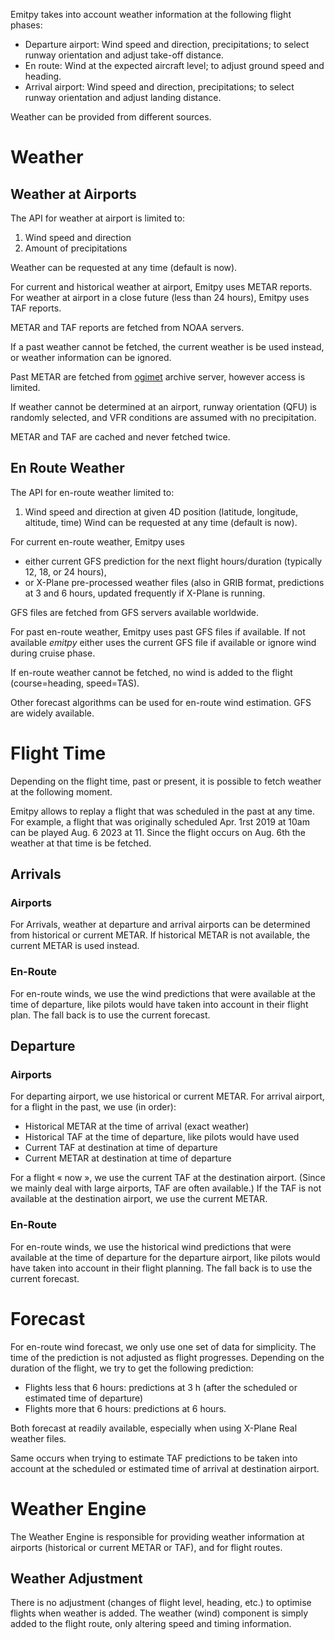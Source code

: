 Emitpy takes into account weather information at the following flight phases:

- Departure airport: Wind speed and direction, precipitations; to select runway orientation and adjust take-off distance.
- En route: Wind at the expected aircraft level; to adjust ground speed and heading.
- Arrival airport: Wind speed and direction, precipitations; to select runway orientation and adjust landing distance.

Weather can be provided from different sources.

# Weather

## Weather at Airports

The API for weather at airport is limited to:

1. Wind speed and direction
2. Amount of precipitations

Weather can be requested at any time (default is now).


For current and historical weather at airport, Emitpy uses METAR reports.
For weather at airport in a close future (less than 24 hours), Emitpy uses TAF reports.

METAR and TAF reports are fetched from NOAA servers.

If a past weather cannot be fetched, the current weather is be used instead, or weather information can be ignored.

Past METAR are fetched from [ogimet](https://www.ogimet.com) archive server, however access is limited.

If weather cannot be determined at an airport, runway orientation (QFU) is randomly selected, and VFR conditions are assumed with no precipitation.

METAR and TAF are cached and never fetched twice.

## En Route Weather

The API for en-route weather limited to:
1. Wind speed and direction at given 4D position (latitude, longitude, altitude, time)
Wind can be requested at any time (default is now).

For current en-route weather, Emitpy uses

- either current GFS prediction for the next flight hours/duration (typically 12, 18, or 24 hours),
- or X-Plane pre-processed weather files (also in GRIB format, predictions at 3 and 6 hours, updated frequently if X-Plane is running.

GFS files are fetched from GFS servers available worldwide.

For past en-route weather, Emitpy uses past GFS files if available. If not available *emitpy* either uses the current GFS file if available or ignore wind during cruise phase.

If en-route weather cannot be fetched, no wind is added to the flight (course=heading, speed=TAS).

Other forecast algorithms can be used for en-route wind estimation. GFS are widely available.

# Flight Time

Depending on the flight time, past or present, it is possible to fetch weather at the following moment.

Emitpy allows to replay a flight that was scheduled in the past at any time. For example, a flight that was originally scheduled Apr. 1rst 2019 at 10am can be played Aug. 6 2023 at 11. Since the flight occurs on Aug. 6th the weather at that time is be fetched.

## Arrivals

### Airports
For Arrivals, weather at departure and arrival airports can be determined from historical or current METAR. If historical METAR is not available, the current METAR is used instead.

### En-Route
For en-route winds, we use the wind predictions that were available at the time of departure, like pilots would have taken into account in their flight plan. The fall back is to use the current forecast.

## Departure

### Airports
For departing airport, we use historical or current METAR.
For arrival airport, for a flight in the past, we use (in order):

- Historical METAR at the time of arrival (exact weather)
- Historical TAF at the time of departure, like pilots would have used
- Current TAF at destination at time of departure
- Current METAR at destination at time of departure

For a flight « now », we use the current TAF at the destination airport.
(Since we mainly deal with large airports, TAF are often available.)
If the TAF is not available at the destination airport, we use the current METAR.

### En-Route
For en-route winds, we use the historical wind predictions that were available at the time of departure for the departure airport, like pilots would have taken into account in their flight planning.
The fall back is to use the current forecast.

# Forecast

For en-route wind forecast, we only use one set of data for simplicity. The time of the prediction is not adjusted as flight progresses.
Depending on the duration of the flight, we try to get the following prediction:

- Flights less that 6 hours: predictions at 3 h (after the scheduled or estimated time of departure)
- Flights more that 6 hours: predictions at 6 hours.

Both forecast at readily available, especially when using X-Plane Real weather files.

Same occurs when trying to estimate TAF predictions to be taken into account at the scheduled or estimated time of arrival at destination airport.

# Weather Engine

The Weather Engine is responsible for providing weather information at airports (historical or current METAR or TAF), and for flight routes.

## Weather Adjustment

There is no adjustment (changes of flight level, heading, etc.) to optimise flights when weather is added. The weather (wind) component is simply added to the flight route, only altering speed and timing information.
